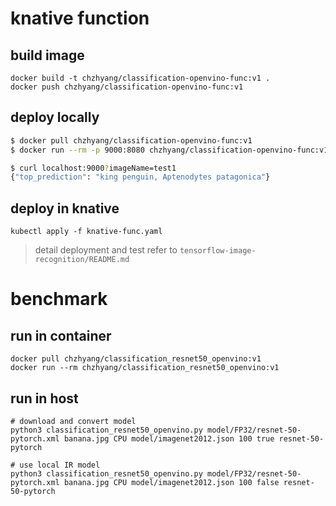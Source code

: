 
# knative function
## build image
```
docker build -t chzhyang/classification-openvino-func:v1 .
docker push chzhyang/classification-openvino-func:v1
```
## deploy locally
```bash
$ docker pull chzhyang/classification-openvino-func:v1
$ docker run --rm -p 9000:8080 chzhyang/classification-openvino-func:v1
```

```bash
$ curl localhost:9000?imageName=test1
{"top_prediction": "king penguin, Aptenodytes patagonica"}
```

## deploy in knative
```
kubectl apply -f knative-func.yaml
```

> detail deployment and test refer to `tensorflow-image-recognition/README.md`

# benchmark 
## run in container

```
docker pull chzhyang/classification_resnet50_openvino:v1
docker run --rm chzhyang/classification_resnet50_openvino:v1
```

## run in host

```
# download and convert model
python3 classification_resnet50_openvino.py model/FP32/resnet-50-pytorch.xml banana.jpg CPU model/imagenet2012.json 100 true resnet-50-pytorch

# use local IR model
python3 classification_resnet50_openvino.py model/FP32/resnet-50-pytorch.xml banana.jpg CPU model/imagenet2012.json 100 false resnet-50-pytorch
```
